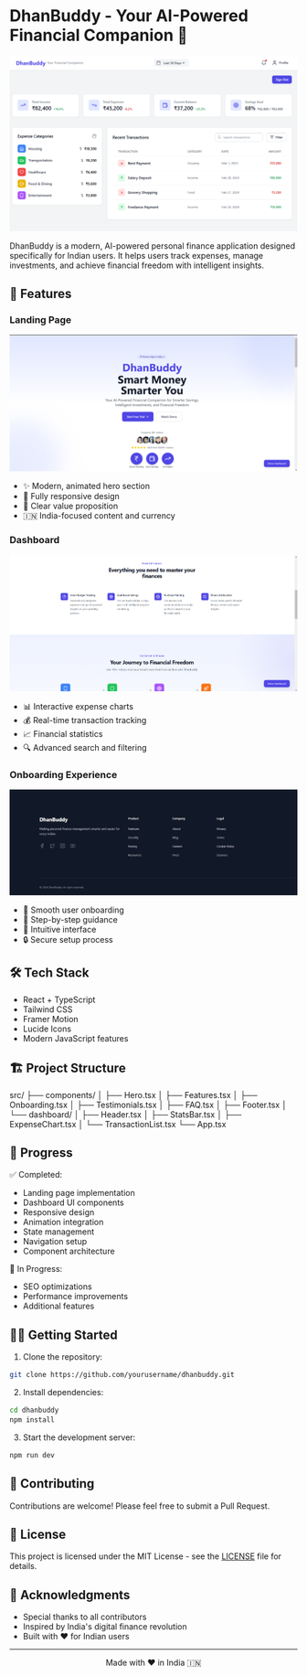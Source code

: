 # DhanBuddy - Your AI-Powered Financial Companion 🚀

![DhanBuddy Logo](/public/images/DhanBuddy.png)

DhanBuddy is a modern, AI-powered personal finance application designed specifically for Indian users. It helps users track expenses, manage investments, and achieve financial freedom with intelligent insights.

## 🌟 Features

### Landing Page
![Landing Page](/public/images/DhanBuddy-landingpage.png)

- ✨ Modern, animated hero section
- 📱 Fully responsive design
- 🎯 Clear value proposition
- 🇮🇳 India-focused content and currency

### Dashboard
![Dashboard](/public/images/DhanBuddyLandingpage.png)

- 📊 Interactive expense charts
- 💰 Real-time transaction tracking
- 📈 Financial statistics
- 🔍 Advanced search and filtering

### Onboarding Experience
![Onboarding](/public/images/DhanBuddyOnboardingpage.png)

- 🚀 Smooth user onboarding
- 📝 Step-by-step guidance
- 🎨 Intuitive interface
- 🔒 Secure setup process

## 🛠️ Tech Stack

- React + TypeScript
- Tailwind CSS
- Framer Motion
- Lucide Icons
- Modern JavaScript features

## 🏗️ Project Structure

src/
├── components/
│ ├── Hero.tsx
│ ├── Features.tsx
│ ├── Onboarding.tsx
│ ├── Testimonials.tsx
│ ├── FAQ.tsx
│ ├── Footer.tsx
│ └── dashboard/
│ ├── Header.tsx
│ ├── StatsBar.tsx
│ ├── ExpenseChart.tsx
│ └── TransactionList.tsx
└── App.tsx


## 🚀 Progress

✅ Completed:
- Landing page implementation
- Dashboard UI components
- Responsive design
- Animation integration
- State management
- Navigation setup
- Component architecture

🔄 In Progress:
- SEO optimizations
- Performance improvements
- Additional features

## 🏃‍♂️ Getting Started

1. Clone the repository:
```bash
git clone https://github.com/yourusername/dhanbuddy.git
```

2. Install dependencies:
```bash
cd dhanbuddy
npm install
```

3. Start the development server:
```bash
npm run dev
```


## 🤝 Contributing

Contributions are welcome! Please feel free to submit a Pull Request.

## 📝 License

This project is licensed under the MIT License - see the [LICENSE](LICENSE) file for details.

## 🙏 Acknowledgments

- Special thanks to all contributors
- Inspired by India's digital finance revolution
- Built with ❤️ for Indian users

---

<p align="center">Made with ❤️ in India 🇮🇳</p>
